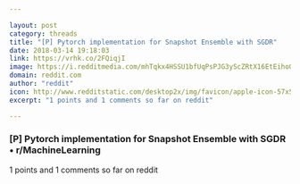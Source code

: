 ```yaml
---

layout: post
category: threads
title: "[P] Pytorch implementation for Snapshot Ensemble with SGDR"
date: 2018-03-14 19:18:03
link: https://vrhk.co/2FQiqjI
image: https://i.redditmedia.com/mhTqkx4HSSU1bfUqPsPJG3yScZRtX16EtEihoGziVSQ.jpg?w=320&s=3ddbf33c144e3552f8cd511df3688705
domain: reddit.com
author: "reddit"
icon: http://www.redditstatic.com/desktop2x/img/favicon/apple-icon-57x57.png
excerpt: "1 points and 1 comments so far on reddit"

---
```


### [P] Pytorch implementation for Snapshot Ensemble with SGDR • r/MachineLearning

1 points and 1 comments so far on reddit